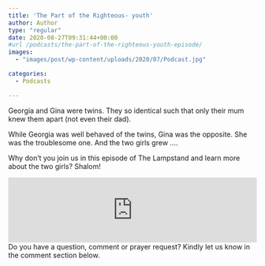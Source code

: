 ```yaml
---
title: 'The Part of the Righteous- youth'
author: Author
type: "regular"
date: 2020-08-27T09:31:44+00:00
#url /podcasts/the-part-of-the-righteous-youth-episode/
images: 
  - "images/post/wp-content/uploads/2020/07/Podcast.jpg"

categories:
  - Podcasts

---
```

Georgia and Gina were twins. They so identical such that only their mum knew them apart (not even their dad).

While Georgia was well behaved of the twins, Gina was the opposite. She was the troublesome one. And the two girls grew &#8230;.

Why don&#8217;t you join us in this episode of The Lampstand and learn more about the two girls? Shalom!

<iframe loading="lazy" title="THE PART OF THE RIGHTEOUS - youth" src="https://www.podbean.com/media/player/pxqys-e73e73?from=usersite&#038;skin=1&#038;share=1&#038;fonts=Helvetica&#038;auto=0&#038;download=1&#038;version=1" height="132" width="100%" style="border: none;" scrolling="no" data-name="pb-iframe-player"></iframe 

<p>
  Do you have a question, comment or prayer request? Kindly let us know in the comment section below.
</p>